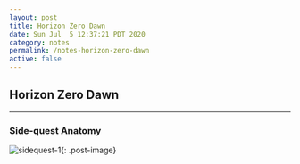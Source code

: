 ```yaml
---
layout: post
title: Horizon Zero Dawn
date: Sun Jul  5 12:37:21 PDT 2020
category: notes
permalink: /notes-horizon-zero-dawn
active: false
---
```


## Horizon Zero Dawn

---

### Side-quest Anatomy
![sidequest-1](https://i.ibb.co/kKPG6gm/sidequest-1.png){: .post-image}

